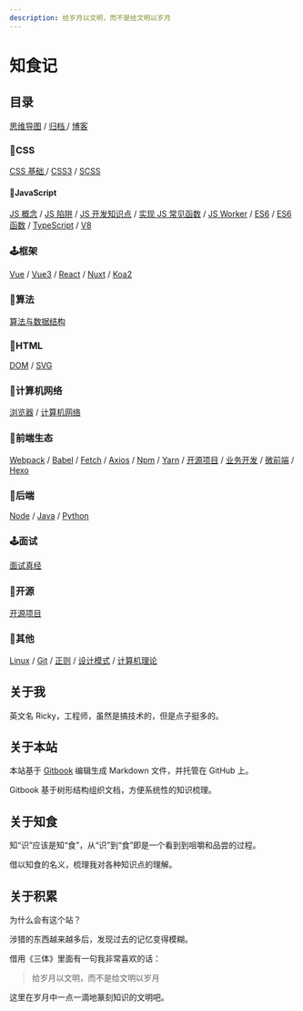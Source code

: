 ```yaml
---
description: 给岁月以文明，而不是给文明以岁月
---
```


# 知食记

## 目录

[思维导图](mind-maps.md) / [归档 ](archive.md)/ [博客](blog/) 

### 🎃CSS

[CSS 基础 ](css/css-basis/)/ [CSS3](css/css3/) / [SCSS](css/scss/)

####  🎉JavaScript 

[JS 概念](javascript/js-concept/) / [JS 陷阱](javascript/js-trap/) / [JS 开发知识点](javascript/js-kai-fa-zhi-shi-dian/) / [实现 JS 常见函数](javascript/chang-jian-han-shu/) / [JS Worker](javascript/js-worker/) / [ES6](javascript/es6-1/) / [ES6 函数](javascript/es6-han-shu/) / [TypeScript](javascript/typescript/) / [V8](javascript/v8/)

### 🕹️框架

[Vue](framework/vue-1/) / [Vue3](framework/vue3/) / [React](framework/react/) / [Nuxt](framework/nuxt/) / [Koa2](framework/koa2/)

### 🎯算法

[算法与数据结构](algorithm/algorithm-and-data-structure/)

### 🎁HTML

[DOM](html/dom/) / [SVG](html/svg/)

### 🏈计算机网络

[浏览器](network/liu-lan-qi/) / [计算机网络](network/ji-suan-ji-wang-luo/)

### 🥊前端生态

[Webpack](frontend-ecosystem/webpack/) / [Babel](frontend-ecosystem/babel.md) / [Fetch](frontend-ecosystem/fetch/) / [Axios](frontend-ecosystem/axios-1/) / [Npm](frontend-ecosystem/npm/) / [Yarn](frontend-ecosystem/yarn/) / [开源项目](open-source/open-source-project/) / [业务开发](frontend-ecosystem/ye-wu-kai-fa/) / [微前端](frontend-ecosystem/wei-qian-duan/) / [Hexo](frontend-ecosystem/hexo-1/) 

### 🏀后端

[Node](backend/node/) / [Java](backend/java/) / [Python](backend/python/)

### 🕹️面试

[面试真经](interview/inverview-record/)

### 🤖开源

[开源项目](open-source/open-source-project/)

### 🧸其他

[Linux](other/linux/) / [Git](other/git/) / [正则](other/zheng-ze/) / [设计模式](other/she-ji-mo-shi-1/) / [计算机理论](other/ji-suan-ji-li-lun/)

## 关于我

英文名 Ricky，工程师，虽然是搞技术的，但是点子挺多的。

## 关于本站

本站基于 [Gitbook](https://gitbook.com) 编辑生成 Markdown 文件，并托管在 GitHub 上。

Gitbook 基于树形结构组织文档，方便系统性的知识梳理。

## 关于知食 

知“识”应该是知“食”，从“识”到“食”即是一个看到到咀嚼和品尝的过程。

借以知食的名义，梳理我对各种知识点的理解。

## 关于积累

为什么会有这个站？ 

涉猎的东西越来越多后，发现过去的记忆变得模糊。

借用《三体》里面有一句我非常喜欢的话：

> 给岁月以文明，而不是给文明以岁月

这里在岁月中一点一滴地篆刻知识的文明吧。

